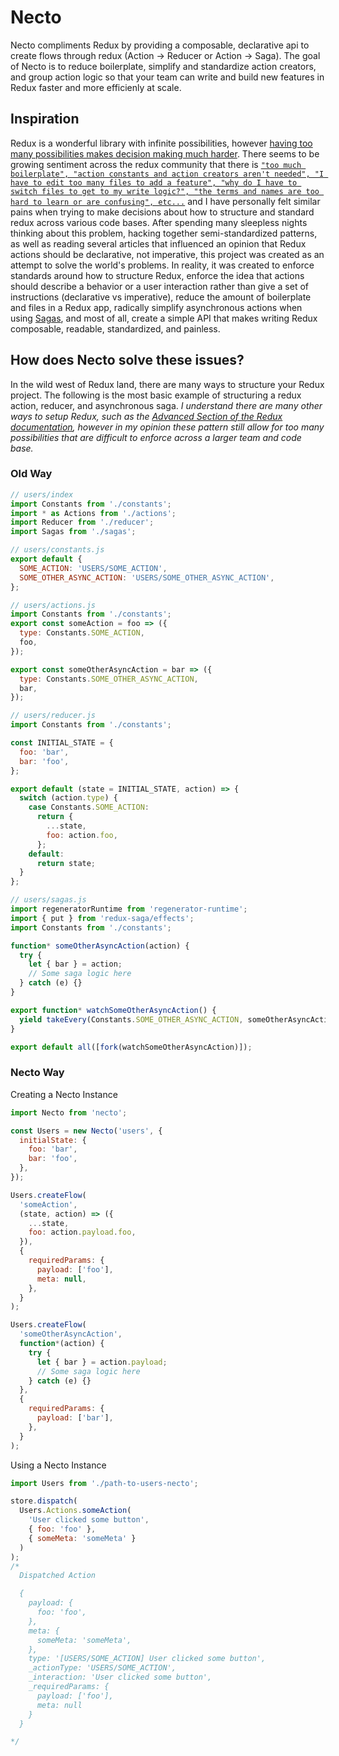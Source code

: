 # Necto

Necto compliments Redux by providing a composable, declarative api to create flows through redux (Action -> Reducer or Action -> Saga). The goal of Necto is to reduce boilerplate, simplify and standardize action creators, and group action logic so that your team can write and build new features in Redux faster and more efficienly at scale.

## Inspiration

Redux is a wonderful library with infinite possibilities, however [having too many possibilities makes decision making much harder](https://en.wikipedia.org/wiki/Overchoice). There seems to be growing sentiment across the redux community that there is [`"too much boilerplate", "action constants and action creators aren't needed", "I have to edit too many files to add a feature", "why do I have to switch files to get to my write logic?", "the terms and names are too hard to learn or are confusing", etc...`](https://blog.isquaredsoftware.com/2017/05/idiomatic-redux-tao-of-redux-part-1/) and I have personally felt similar pains when trying to make decisions about how to structure and standard redux across various code bases. After spending many sleepless nights thinking about this problem, hacking together semi-standardized patterns, as well as reading several articles that influenced an opinion that Redux actions should be declarative, not imperative, this project was created as an attempt to solve the world's problems. In reality, it was created to enforce standards around how to structure Redux, enforce the idea that actions should describe a behavior or a user interaction rather than give a set of instructions (declarative vs imperative), reduce the amount of boilerplate and files in a Redux app, radically simplify asynchronous actions when using [Sagas](https://redux-saga.js.org/), and most of all, create a simple API that makes writing Redux composable, readable, standardized, and painless.

## How does Necto solve these issues?

In the wild west of Redux land, there are many ways to structure your Redux project. The following is the most basic example of structuring a redux action, reducer, and asynchronous saga. _I understand there are many other ways to setup Redux, such as the [Advanced Section of the Redux documentation](https://redux.js.org/recipes/structuring-reducers/structuring-reducers#structuring-reducers), however in my opinion these pattern still allow for too many possibilities that are difficult to enforce across a larger team and code base._

### Old Way

```js
// users/index
import Constants from './constants';
import * as Actions from './actions';
import Reducer from './reducer';
import Sagas from './sagas';
```

```js
// users/constants.js
export default {
  SOME_ACTION: 'USERS/SOME_ACTION',
  SOME_OTHER_ASYNC_ACTION: 'USERS/SOME_OTHER_ASYNC_ACTION',
};
```

```js
// users/actions.js
import Constants from './constants';
export const someAction = foo => ({
  type: Constants.SOME_ACTION,
  foo,
});

export const someOtherAsyncAction = bar => ({
  type: Constants.SOME_OTHER_ASYNC_ACTION,
  bar,
});
```

```js
// users/reducer.js
import Constants from './constants';

const INITIAL_STATE = {
  foo: 'bar',
  bar: 'foo',
};

export default (state = INITIAL_STATE, action) => {
  switch (action.type) {
    case Constants.SOME_ACTION:
      return {
        ...state,
        foo: action.foo,
      };
    default:
      return state;
  }
};
```

```js
// users/sagas.js
import regeneratorRuntime from 'regenerator-runtime';
import { put } from 'redux-saga/effects';
import Constants from './constants';

function* someOtherAsyncAction(action) {
  try {
    let { bar } = action;
    // Some saga logic here
  } catch (e) {}
}

export function* watchSomeOtherAsyncAction() {
  yield takeEvery(Constants.SOME_OTHER_ASYNC_ACTION, someOtherAsyncAction);
}

export default all([fork(watchSomeOtherAsyncAction)]);
```

### Necto Way

Creating a Necto Instance

```js
import Necto from 'necto';

const Users = new Necto('users', {
  initialState: {
    foo: 'bar',
    bar: 'foo',
  },
});

Users.createFlow(
  'someAction',
  (state, action) => ({
    ...state,
    foo: action.payload.foo,
  }),
  {
    requiredParams: {
      payload: ['foo'],
      meta: null,
    },
  }
);

Users.createFlow(
  'someOtherAsyncAction',
  function*(action) {
    try {
      let { bar } = action.payload;
      // Some saga logic here
    } catch (e) {}
  },
  {
    requiredParams: {
      payload: ['bar'],
    },
  }
);
```

Using a Necto Instance

```js
import Users from './path-to-users-necto';

store.dispatch(
  Users.Actions.someAction(
    'User clicked some button',
    { foo: 'foo' },
    { someMeta: 'someMeta' }
  )
);
/*
  Dispatched Action 

  {
    payload: {
      foo: 'foo',
    },
    meta: {
      someMeta: 'someMeta',
    },
    type: '[USERS/SOME_ACTION] User clicked some button',
    _actionType: 'USERS/SOME_ACTION',
    _interaction: 'User clicked some button',
    _requiredParams: {
      payload: ['foo'],
      meta: null
    }
  }

*/
```
